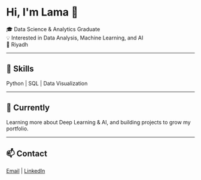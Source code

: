 # Hi, I'm Lama 👋  

🎓 Data Science & Analytics Graduate  
💡 Interested in Data Analysis, Machine Learning, and AI  
📍 Riyadh  

---

## 🔧 Skills  
Python | SQL | Data Visualization  

---

## 🌱 Currently  
Learning more about Deep Learning & AI, and building projects to grow my portfolio.  

---

## 📫 Contact  
[Email](mailto:lama.alghannam.sa@gmail.com) | [LinkedIn](http://linkedin.com/in/lama-alghannam)  


